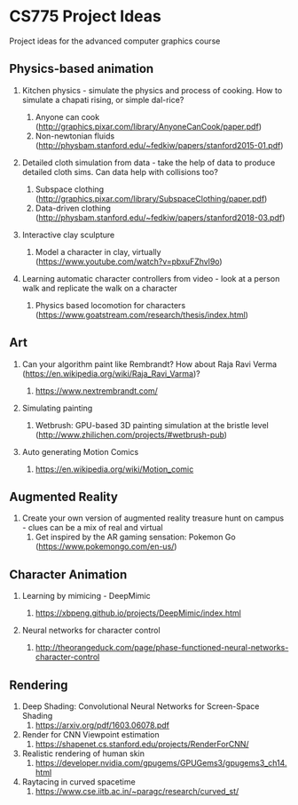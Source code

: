 # CS775 Project Ideas
Project ideas for the advanced computer graphics course

## Physics-based animation

1. Kitchen physics - simulate the physics and process of cooking. How to simulate a chapati rising, or simple dal-rice?
   1. Anyone can cook (http://graphics.pixar.com/library/AnyoneCanCook/paper.pdf)
   2. Non-newtonian fluids (http://physbam.stanford.edu/~fedkiw/papers/stanford2015-01.pdf)
  
2. Detailed cloth simulation from data - take the help of data to produce detailed cloth sims. Can data help with collisions too?
   1. Subspace clothing (http://graphics.pixar.com/library/SubspaceClothing/paper.pdf)
   2. Data-driven clothing (http://physbam.stanford.edu/~fedkiw/papers/stanford2018-03.pdf)
   
3. Interactive clay sculpture
   1. Model a character in clay, virtually (https://www.youtube.com/watch?v=pbxuFZhvl9o)
  
4. Learning automatic character controllers from video - look at a person walk and replicate the walk on a character
   1. Physics based locomotion for characters (https://www.goatstream.com/research/thesis/index.html)
 
  
## Art

1. Can your algorithm paint like Rembrandt? How about Raja Ravi Verma (https://en.wikipedia.org/wiki/Raja_Ravi_Varma)?
   1. https://www.nextrembrandt.com/
  
2. Simulating painting
   1. Wetbrush: GPU-based 3D painting simulation at the bristle level (http://www.zhilichen.com/projects/#wetbrush-pub)
   
3. Auto generating Motion Comics
   1. https://en.wikipedia.org/wiki/Motion_comic


## Augmented Reality

1. Create your own version of augmented reality treasure hunt on campus - clues can be a mix of real and virtual 
   1. Get inspired by the AR gaming sensation: Pokemon Go (https://www.pokemongo.com/en-us/)
  
  
## Character Animation

1. Learning by mimicing - DeepMimic
   1. https://xbpeng.github.io/projects/DeepMimic/index.html
   
2. Neural networks for character control
   1. http://theorangeduck.com/page/phase-functioned-neural-networks-character-control
   
   
## Rendering

1. Deep Shading: Convolutional Neural Networks for Screen-Space Shading
   1. https://arxiv.org/pdf/1603.06078.pdf
2. Render for CNN Viewpoint estimation
   1. https://shapenet.cs.stanford.edu/projects/RenderForCNN/
3. Realistic rendering of human skin
   1. https://developer.nvidia.com/gpugems/GPUGems3/gpugems3_ch14.html
4. Raytacing in curved spacetime
   1. https://www.cse.iitb.ac.in/~paragc/research/curved_st/
